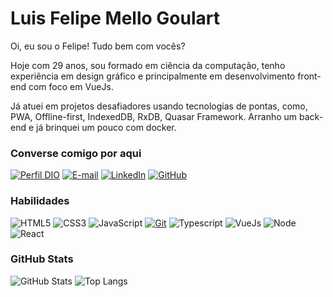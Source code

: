 
# Luis Felipe Mello Goulart

Oi, eu sou o Felipe! Tudo bem com vocês?

Hoje com 29 anos, sou formado em ciência da computação, tenho experiência em design gráfico e principalmente em desenvolvimento front-end com foco em VueJs.

Já atuei em projetos desafiadores usando tecnologias de pontas, como, PWA, Offline-first, IndexedDB, RxDB, Quasar Framework. Arranho um back-end e já brinquei um pouco com docker.

### Converse comigo por aqui

[![Perfil DIO](https://img.shields.io/badge/-Meu%20Perfil%20na%20DIO-30A3DC?style=for-the-badge)](https://www.dio.me/users/luisfelipegoulart94)
[![E-mail](https://img.shields.io/badge/-Email-35495E?style=for-the-badge&logo=gmail&logoColor=E94D5F)](mailto:luisfelipegoulart94@gmail.com)
[![LinkedIn](https://img.shields.io/badge/-LinkedIn-35495E?style=for-the-badge&logo=linkedin&logoColor=30A3DC)](https://www.linkedin.com/in/luis-felipe-goulart/)
[![GitHub](https://img.shields.io/badge/GitHub-35495E?style=for-the-badge&logo=github&logoColor=ddd)](https://github.com/felipegoulart/)

### Habilidades

![HTML5](https://img.shields.io/badge/HTML-35495E?style=for-the-badge&logo=html5&logoColor=dc4626)
![CSS3](https://img.shields.io/badge/CSS3-35495E?style=for-the-badge&logo=css3&logoColor=0a6ab5)
![JavaScript](https://img.shields.io/badge/JavaScript-35495E?style=for-the-badge&logo=javascript&logoColor=e6a03f)
[![Git](https://img.shields.io/badge/Git-35495E?style=for-the-badge&logo=git&logoColor=E94D5F)](https://git-scm.com/doc)
![Typescript](https://img.shields.io/badge/TypeScript-35495E?style=for-the-badge&logo=typescript&logoColor=0a6ab5)
![VueJs](https://img.shields.io/badge/Vue.js-35495E?style=for-the-badge&logo=vuedotjs&logoColor=4FC08D)
![Node](https://img.shields.io/badge/node-35495E?style=for-the-badge&logo=nodedotjs&logoColor=4FC08D)
![React](https://img.shields.io/badge/react.js-35495E?style=for-the-badge&logo=react&logoColor=0a6ab5)

### GitHub Stats

![GitHub Stats](https://github-readme-stats.vercel.app/api?username=felipegoulart&theme=transparent&bg_color=35495E&border_color=4FC08D&show_icons=true&icon_color=4FC08D&title_color=4FC08D&text_color=FFF)
![Top Langs](https://github-readme-stats-git-masterrstaa-rickstaa.vercel.app/api/top-langs/?username=felipegoulart&layout=compact&bg_color=35495E&border_color=4FC08D&title_color=4FC08D&text_color=FFF)
